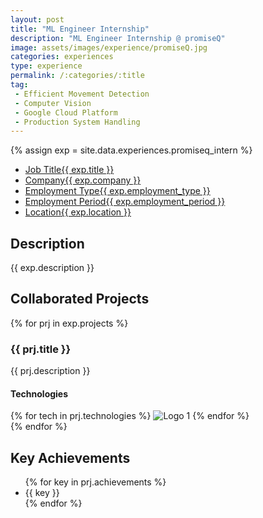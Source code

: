 ```yaml
---
layout: post
title: "ML Engineer Internship"
description: "ML Engineer Internship @ promiseQ"
image: assets/images/experience/promiseQ.jpg
categories: experiences
type: experience
permalink: /:categories/:title
tag:
 - Efficient Movement Detection
 - Computer Vision
 - Google Cloud Platform
 - Production System Handling 
---
```


{% assign exp = site.data.experiences.promiseq_intern %}
<div id="main">
	<section id='second'>
		<div class="inner no-padding">
            <div class="tag-container">
                    <ul class="actions">
                        <li><a href="#" class="button special small disable">Job Title</a><a href="#" class="button small disable">{{ exp.title }}</a></li>
                        <li><a href="#" class="button special small disable">Company</a><a href="#" class="button small disable">{{ exp.company }}</a></li>
						<li><a href="#" class="button special small disable">Employment Type</a><a href="#" class="button small disable">{{ exp.employment_type }}</a></li>
                        <li><a href="#" class="button special small disable">Employment Period</a><a href="#" class="button small disable">{{ exp.employment_period }}</a></li>
						<li><a href="#" class="button special small disable">Location</a><a href="#" class="button small disable">{{ exp.location }}</a></li>
                    </ul>
            </div>
			<div>
				<h2>Description</h2>
				<p>{{ exp.description }}</p>
			</div>
		</div>
	</section>
	<section id='third'>
		<div class="inner no-padding">
			<div>
				<h2>Collaborated Projects</h2>
				{% for prj in exp.projects %}
				<div>
					<h3>{{ prj.title }}</h3>
					<p>{{ prj.description }}</p>
					<div class="row">
						<div class="6u 12u$(small)">
							<h4>Technologies</h4>
							<div class='logos-container'>
								{% for tech in prj.technologies %}
								<img src="{{site.baseurl}}/assets/images/logos/{{ tech }}.png" alt="Logo 1" class="logos">
								{% endfor %}
							</div>
						</div>
					</div>
				</div>
				{% endfor %}
			</div>
		</div>
		<div class="inner no-padding">
			<div>
				<h2>Key Achievements</h2>
                <ul class='fa-ul'>
					{% for key in prj.achievements %}
                    <li><i class="fa-li fa fa-check-square"></i>{{ key }}</li>
					{% endfor %}
                </ul>
			</div>
		</div>
	</section>
</div>
